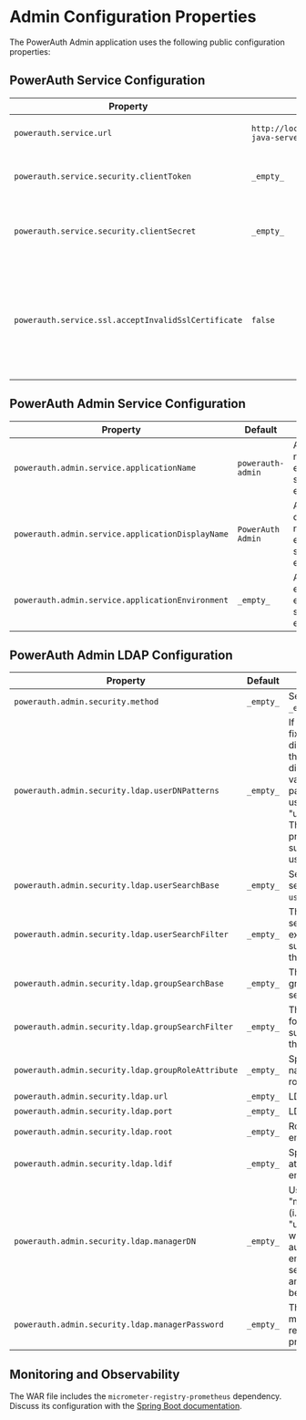 # Admin Configuration Properties

The PowerAuth Admin application uses the following public configuration properties:


## PowerAuth Service Configuration

| Property                                            | Default                                            | Note                                                                                                    |
|-----------------------------------------------------|----------------------------------------------------|---------------------------------------------------------------------------------------------------------|
| `powerauth.service.url`                             | `http://localhost:8080/powerauth-java-server/rest` | PowerAuth service REST API base URL.                                                                    | 
| `powerauth.service.security.clientToken`            | `_empty_`                                          | PowerAuth REST API authentication token.                                                                | 
| `powerauth.service.security.clientSecret`           | `_empty_`                                          | PowerAuth REST API authentication secret / password.                                                    |
| `powerauth.service.ssl.acceptInvalidSslCertificate` | `false`                                            | Flag indicating if connections using untrusted TLS certificate should be made to the PowerAuth Service. |


## PowerAuth Admin Service Configuration

| Property                                         | Default           | Note                                                 |
|--------------------------------------------------|-------------------|------------------------------------------------------|
| `powerauth.admin.service.applicationName`        | `powerauth-admin` | Application name exposed in status endpoint.         |
| `powerauth.admin.service.applicationDisplayName` | `PowerAuth Admin` | Application display name exposed in status endpoint. |
| `powerauth.admin.service.applicationEnvironment` | `_empty_`         | Application environment exposed in status endpoint.  |

## PowerAuth Admin LDAP Configuration

| Property                                           | Default   | Note                                                                                                                                                                                                                                                                                |
|----------------------------------------------------|-----------|-------------------------------------------------------------------------------------------------------------------------------------------------------------------------------------------------------------------------------------------------------------------------------------|
| `powerauth.admin.security.method`                  | `_empty_` | Security method (`ldap` or `_empty_`).                                                                                                                                                                                                                                              |
| `powerauth.admin.security.ldap.userDNPatterns`     | `_empty_` | If your users are at a fixed location in the directory you can use this attribute to map directly to the DN. The value is a specific pattern used to build the user's DN, for example "uid={0},ou=people". The key "{0}" must be present and will be substituted with the username. |
| `powerauth.admin.security.ldap.userSearchBase`     | `_empty_` | Search base for user searches, only used with `userSearchFilter`.                                                                                                                                                                                                                   |
| `powerauth.admin.security.ldap.userSearchFilter`   | `_empty_` | The LDAP filter used to search for users, for example `(uid={0})`. The substituted parameter is the user's login name.                                                                                                                                                              |
| `powerauth.admin.security.ldap.groupSearchBase`    | `_empty_` | The search base for group membership searches.                                                                                                                                                                                                                                      |
| `powerauth.admin.security.ldap.groupSearchFilter`  | `_empty_` | The LDAP filter to search for groups. The substituted parameter is the DN of the user.                                                                                                                                                                                              |
| `powerauth.admin.security.ldap.groupRoleAttribute` | `_empty_` | Specifies the attribute name which contains the role name.                                                                                                                                                                                                                          |
| `powerauth.admin.security.ldap.url`                | `_empty_` | LDAP service URL.                                                                                                                                                                                                                                                                   |
| `powerauth.admin.security.ldap.port`               | `_empty_` | LDAP service port.                                                                                                                                                                                                                                                                  |
| `powerauth.admin.security.ldap.root`               | `_empty_` | Root suffix for the embedded LDAP server.                                                                                                                                                                                                                                           |
| `powerauth.admin.security.ldap.ldif`               | `_empty_` | Specifies an ldif to load at startup for an embedded LDAP server.                                                                                                                                                                                                                   |
| `powerauth.admin.security.ldap.managerDN`          | `_empty_` | Username (DN) of the "manager" user identity (i.e. "uid=admin,ou=system") which will be used to authenticate to a (non-embedded) LDAP server. If omitted, anonymous access will be used.                                                                                            |
| `powerauth.admin.security.ldap.managerPassword`    | `_empty_` | The password for the manager DN. This is required if the `managerDN` property is set.                                                                                                                                                                                               |


## Monitoring and Observability

The WAR file includes the `micrometer-registry-prometheus` dependency.
Discuss its configuration with the [Spring Boot documentation](https://docs.spring.io/spring-boot/docs/2.7.18/reference/html/actuator.html#actuator.metrics).
